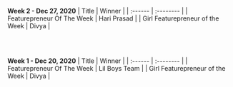 **Week 2  - Dec 27, 2020**
| Title | Winner |
| :------                     | :--------       |
| Featurepreneur Of The Week | Hari Prasad |
| Girl Featurepreneur of the Week | Divya |


<br>
<br>

**Week 1  - Dec 20, 2020**
| Title | Winner |
| :------                     | :--------       |
| Featurepreneur Of The Week | Lil Boys Team |
| Girl Featurepreneur of the Week | Divya |